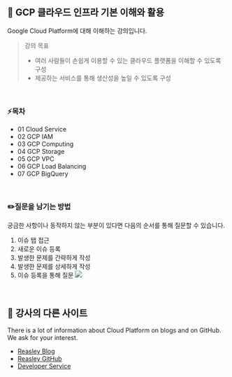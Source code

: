 ## 🐳 GCP 클라우드 인프라 기본 이해와 활용

Google Cloud Platform에 대해 이해하는 강의입니다.
> 강의 목표<br>
> - 여러 사람들이 손쉽게 이용할 수 있는 클라우드 플랫폼을 이해할 수 있도록 구성
> - 제공하는 서비스를 통해 생산성을 높일 수 있도록 구성

<br />

### ⚡목차
- 01 Cloud Service
- 02 GCP IAM
- 03 GCP Computing
- 04 GCP Storage
- 05 GCP VPC
- 06 GCP Load Balancing
- 07 GCP BigQuery

<br />

### ✏️질문을 남기는 방법
궁금한 사항이나 동작하지 않는 부분이 있다면 다음의 순서를 통해 질문할 수 있습니다.
1. 이슈 탭 접근
2. 새로운 이슈 등록
3. 발생한 문제를 간략하게 작성
4. 발생한 문제를 상세하게 작성
5. 이슈 등록을 통해 질문
<kbd><img src="https://user-images.githubusercontent.com/33018600/144709645-8dae48cd-9906-4aa6-a6cd-25c421243be2.png"></kbd>

<br />

## 🌊 강사의 다른 사이트
There is a lot of information about Cloud Platform on blogs and on GitHub.    
We ask for your interest.

* [Reasley Blog](https://reasley.com)
* [Reasley GitHub](https://github.com/reasley-com)
* [Developer Service](https://calcs.kr)


ㅤ
